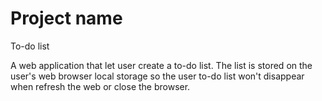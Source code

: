 # Project name
To-do list 

A web application that let user create a to-do list. The list is stored on the user's web browser local storage so the user to-do list won't disappear when refresh the web or close the browser.

